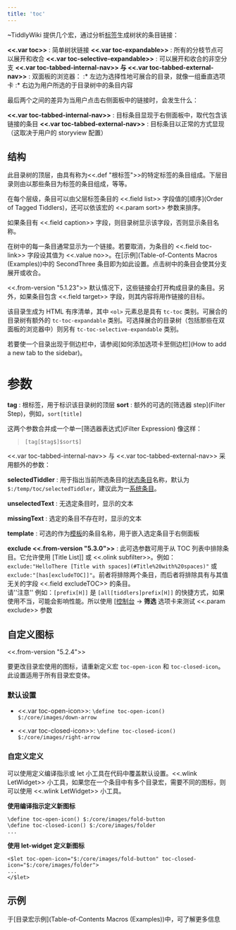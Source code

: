```yaml
---
title: 'toc'
---
```


~TiddlyWiki 提供几个宏，通过分析[标签](Tagging)生成树状的条目链接：

**<<.var toc>>**
: 简单树状链接
**<<.var toc-expandable>>**
: 所有的分枝节点可以展开和收合
**<<.var toc-selective-expandable>>**
: 可以展开和收合的非空分支
**<<.var toc-tabbed-internal-nav>> 与 <<.var toc-tabbed-external-nav>>**
: 双面板的浏览器：
:* 左边为选择性地可展合的目录，就像一组垂直选项卡
:* 右边为用户所选的于目录树中的条目内容

最后两个之间的差异为当用户点击右侧面板中的链接时，会发生什么：

**<<.var toc-tabbed-internal-nav>>**
: 目标条目显现于右侧面板中，取代包含该链接的条目
**<<.var toc-tabbed-external-nav>>**
: 目标条目以正常的方式显现（这取决于用户的 storyview 配置）

## 结构

此目录树的顶层，由具有称为<<.def "根标签">>的特定标签的条目组成。下层目录则由以那些条目为标签的条目组成，等等。

在每个层级，条目可以由父层标签条目的 <<.field list>> 字段值的[顺序](Order of Tagged Tiddlers)，还可以依该宏的 <<.param sort>> 参数来排序。

如果条目有 <<.field caption>> 字段，则目录树显示该字段，否则显示条目名称。

在树中的每一条目通常显示为一个链接。若要取消，为条目的 <<.field toc-link>> 字段设其值为 <<.value no>>。在[示例](Table-of-Contents Macros (Examples))中的 SecondThree 条目即为如此设置。点击树中的条目会使其分支展开或收合。

<<.from-version "5.1.23">> 默认情况下，这些链接会打开构成目录的条目。另外，如果条目包含 <<.field target>> 字段，则其内容将用作链接的目标。

该目录生成为 HTML 有序清单，其中 `<ol>` 元素总是具有 `tc-toc` 类别。可展合的目录树有额外的 `tc-toc-expandable` 类别。可选择展合的目录树（包括那些在双面板的浏览器中）则另有 `tc-toc-selective-expandable` 类别。

若要使一个目录出现于侧边栏中，请参阅[如何添加选项卡至侧边栏](How to add a new tab to the sidebar)。

# 参数

**tag**
: 根标签，用于标识该目录树的顶层
**sort**
: 额外的可选的[筛选器 step](Filter Step)，例如，`sort[title]`

这两个参数合并成一个单一[筛选器表达式](Filter Expression) 像这样：

> `[tag[$tag$]$sort$]`

<<.var toc-tabbed-internal-nav>> 与 <<.var toc-tabbed-external-nav>> 采用额外的参数：

**selectedTiddler**
: 用于指出当前所选条目的[状态条目](StateMechanism)名称，默认为 `$:/temp/toc/selectedTiddler`，建议此为一[系统条目](SystemTiddlers)。

**unselectedText**
: 无选定条目时，显示的文本

**missingText**
: 选定的条目不存在时，显示的文本

**template**
: 可选的作为[模板](TemplateTiddlers)的条目名称，用于嵌入选定条目于右侧面板

**exclude <<.from-version "5.3.0">>**
: 此可选参数可用于从 TOC 列表中排除条目。它允许使用 [Title List]] 或 <<.olink subfilter>>。例如：`exclude:"HelloThere [Title with spaces](#Title%20with%20spaces)"` 或 `exclude:"[has[excludeTOC]]"`。前者将排除两个条目，而后者将排除具有与其值无关的字段 <<.field excludeTOC>> 的条目。<br>请''注意'' 例如：`[prefix[H]]` 是 `[all[tiddlers]prefix[H]]` 的快捷方式，如果使用不当，可能会影响性能。所以使用 [[控制台]($:/AdvancedSearch) -> **筛选** 选项卡来测试 <<.param exclude>> 参数

## 自定义图标

<<.from-version "5.2.4">>

要更改目录宏使用的图标，请重新定义宏 `toc-open-icon` 和 `toc-closed-icon`。此设置适用于所有目录宏变体。

### 默认设置

* <<.var toc-open-icon>>: `\define toc-open-icon() $:/core/images/down-arrow`  

* <<.var toc-closed-icon>>: `\define toc-closed-icon() $:/core/images/right-arrow` 

### 自定义定义

可以使用定义编译指示或 let 小工具在代码中覆盖默认设置。<<.wlink LetWidget>> 小工具，如果您在一个条目中有多个目录宏，需要不同的图标，则可以使用 <<.wlink LetWidget>> 小工具。

**使用编译指示定义新图标**

```
\define toc-open-icon() $:/core/images/fold-button
\define toc-closed-icon() $:/core/images/folder
...
```

**使用 let-widget 定义新图标**

```
<$let toc-open-icon="$:/core/images/fold-button" toc-closed-icon="$:/core/images/folder">
...
</$let>
```

## 示例

于[目录宏示例](Table-of-Contents Macros (Examples))中，可了解更多信息
